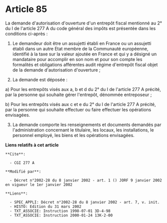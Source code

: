 # Article 85

La demande d'autorisation d'ouverture d'un entrepôt fiscal mentionné au 2° du I de l'article 277 A du code général des impôts
est présentée dans les conditions ci-après :

1. Le demandeur doit être un assujetti établi en France ou un assujetti établi dans un autre Etat membre de la Communauté
européenne, identifié à la taxe sur la valeur ajoutée en France et qui y a désigné un mandataire pour accomplir en son nom et
pour son compte les formalités et obligations afférentes audit régime d'entrepôt fiscal objet de la demande d'autorisation
d'ouverture ; 

2. La demande est déposée :

a) Pour les entrepôts visés aux a, b et d du 2° du I de l'article 277 A précité, par la personne qui souhaite gérer
l'entrepôt, dénommée entreposeur ;

b) Pour les entrepôts visés aux c et e du 2° du I de l'article 277 A précité, par la personne qui souhaite effectuer ou faire
effectuer les opérations envisagées.

3. La demande comporte les renseignements et documents demandés par l'administration concernant le titulaire, les locaux, les
installations, le personnel employé, les biens et les opérations envisagées.

**Liens relatifs à cet article**

	**Cite**:

	  - CGI 277 A

	**Modifié par**:

	  - Décret n°2002-28 du 8 janvier 2002 - art. 1 () JORF 9 janvier 2002 en vigueur le 1er janvier 2002

	**Liens**:

	  - SPEC_APPLI: Décret n°2002-28 du 8 janvier 2002 - art. 7, v. init.
	  - HISTO: Edition du 31 mars 2002
	  - TXT_ASSOCIE: Instruction 1998-07-01 3D-4-98
	  - TXT_ASSOCIE: Instruction 2000-01-24 13K-2-00

